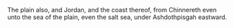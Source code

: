 The plain also, and Jordan, and the coast thereof, from Chinnereth even unto the sea of the plain, even the salt sea, under Ashdothpisgah eastward.
